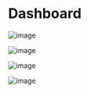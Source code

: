 # Dashboard

![image](https://github.com/Mudit88/Dashboard/assets/88089351/bbe85d23-fff2-40e3-8afb-871f1acd7a09)


![image](https://github.com/Mudit88/Dashboard/assets/88089351/9f5a690b-39ab-4548-846f-626eb31d34da)



![image](https://github.com/Mudit88/Dashboard/assets/88089351/a4bcd59e-7b97-43d7-b78f-8079f21004fc)



![image](https://github.com/Mudit88/Dashboard/assets/88089351/217d054f-5f3e-4f02-ae19-06910cee33b8)


